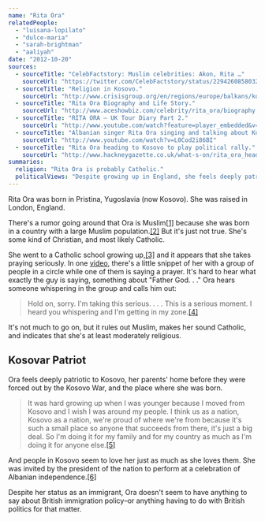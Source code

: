 ```yaml
---
name: "Rita Ora"
relatedPeople:
  - "luisana-lopilato"
  - "dulce-maria"
  - "sarah-brightman"
  - "aaliyah"
date: "2012-10-20"
sources:
  - sourceTitle: "CelebFactstory: Muslim celebrities: Akon, Rita …"
    sourceUrl: "https://twitter.com/CelebFactstory/status/229426085803220993"
  - sourceTitle: "Religion in Kosovo."
    sourceUrl: "http://www.crisisgroup.org/en/regions/europe/balkans/kosovo/105-religion-in-kosovo.aspx"
  - sourceTitle: "Rita Ora Biography and Life Story."
    sourceUrl: "http://www.aceshowbiz.com/celebrity/rita_ora/biography.html"
  - sourceTitle: "RITA ORA – UK Tour Diary Part 2."
    sourceUrl: "http://www.youtube.com/watch?feature=player_embedded&v=Yhvjpl_5DvM#!"
  - sourceTitle: "Albanian singer Rita Ora singing and talking about Kosova."
    sourceUrl: "http://www.youtube.com/watch?v=L0Cod2i86BI"
  - sourceTitle: "Rita Ora heading to Kosovo to play political rally."
    sourceUrl: "http://www.hackneygazette.co.uk/what-s-on/rita_ora_heading_to_kosovo_to_play_political_rally_1_1494609"
summaries:
  religion: "Rita Ora is probably Catholic."
  politicalViews: "Despite growing up in England, she feels deeply patriotic to Kosovo, the country of her birth."
---
```


Rita Ora was born in Pristina, Yugoslavia (now Kosovo). She was raised in London, England.

There's a rumor going around that Ora is Muslim<a class="source-citation" href="#https%3A%2F%2Ftwitter.com%2FCelebFactstory%2Fstatus%2F229426085803220993" title="CelebFactstory: Muslim celebrities: Akon, Rita …">[1]</a> because she was born in a country with a large Muslim population.<a class="source-citation" href="#http%3A%2F%2Fwww.crisisgroup.org%2Fen%2Fregions%2Feurope%2Fbalkans%2Fkosovo%2F105-religion-in-kosovo.aspx" title="Religion in Kosovo.">[2]</a> But it's just not true. She's some kind of Christian, and most likely Catholic.

She went to a Catholic school growing up,<a class="source-citation" href="#http%3A%2F%2Fwww.aceshowbiz.com%2Fcelebrity%2Frita_ora%2Fbiography.html" title="Rita Ora Biography and Life Story.">[3]</a> and it appears that she takes praying seriously. In one [video](http://www.youtube.com/watch?feature=player_embedded&v=Yhvjpl_5DvM#!), there's a little snippet of her with a group of people in a circle while one of them is saying a prayer. It's hard to hear what exactly the guy is saying, something about "Father God. . ." Ora hears someone whispering in the group and calls him out:

>Hold on, sorry. I'm taking this serious. . . . This is a serious moment. I heard you whispering and I'm getting in my zone.<a class="source-citation" href="#http%3A%2F%2Fwww.youtube.com%2Fwatch%3Ffeature%3Dplayer_embedded%26v%3DYhvjpl_5DvM%23!" title="RITA ORA – UK Tour Diary Part 2.">[4]</a>

It's not much to go on, but it rules out Muslim, makes her sound Catholic, and indicates that she's at least moderately religious.


## Kosovar Patriot

Ora feels deeply patriotic to Kosovo, her parents' home before they were forced out by the Kosovo War, and the place where she was born.

>It was hard growing up when I was younger because I moved from Kosovo and I wish I was around my people. I think us as a nation, Kosovo as a nation, we're proud of where we're from because it's such a small place so anyone that succeeds from there, it's just a big deal. So I'm doing it for my family and for my country as much as I'm doing it for anyone else.<a class="source-citation" href="#http%3A%2F%2Fwww.youtube.com%2Fwatch%3Fv%3DL0Cod2i86BI" title="Albanian singer Rita Ora singing and talking about Kosova.">[5]</a>

And people in Kosovo seem to love her just as much as she loves them. She was invited by the president of the nation to perform at a celebration of Albanian independence.<a class="source-citation" href="#http%3A%2F%2Fwww.hackneygazette.co.uk%2Fwhat-s-on%2Frita_ora_heading_to_kosovo_to_play_political_rally_1_1494609" title="Rita Ora heading to Kosovo to play political rally.">[6]</a>

Despite her status as an immigrant, Ora doesn't seem to have anything to say about British immigration policy–or anything having to do with British politics for that matter.